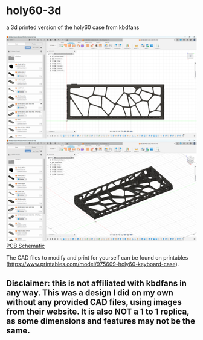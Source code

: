 # holy60-3d
a 3d printed version of the holy60 case from kbdfans

![Case Top View](https://github.com/astarryknight/holy60-3d/blob/main/holy60-3d_top.png?raw=true)
![Case Isometric View](https://github.com/astarryknight/holy60-3d/blob/main/holy60-3d_iso.png?raw=true)
[PCB Schematic](https://github.com/astarryknight/holy60-3d/blob/main/PCB/schematic.pdf)


The CAD files to modify and print for yourself can be found on printables (https://www.printables.com/model/975609-holy60-keyboard-case).

## Disclaimer: this is not affiliated with kbdfans in any way. This was a design I did on my own without any provided CAD files, using images from their website. It is also NOT a 1 to 1 replica, as some dimensions and features may not be the same.
